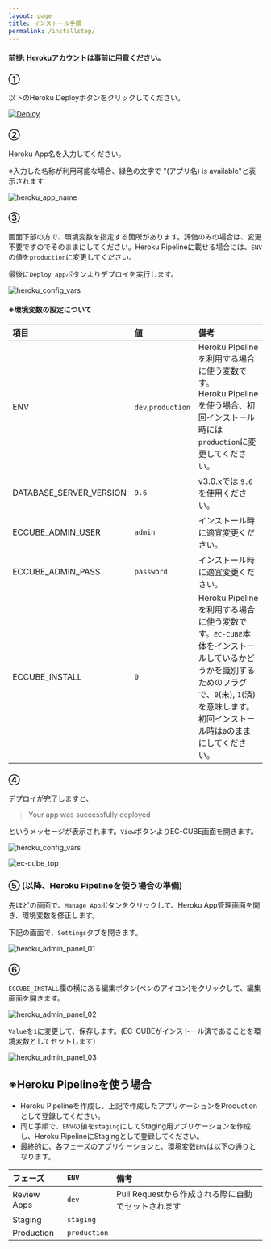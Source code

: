 ```yaml
---
layout: page
title: インストール手順
permalink: /installstep/
---
```


#### 前提: Herokuアカウントは事前に用意ください。

### ①

以下のHeroku Deployボタンをクリックしてください。

[![Deploy](https://www.herokucdn.com/deploy/button.png)](https://heroku.com/deploy?template=https://github.com/Taodrive/ec-cube-on-heroku)

### ②

Heroku App名を入力してください。

※入力した名称が利用可能な場合、緑色の文字で "(アプリ名) is available"と表示されます

![heroku_app_name]({{site.baseurl}}/assets/img/CreateNewAppHeroku_1.png)

### ③

画面下部の方で、環境変数を指定する箇所があります。評価のみの場合は、変更不要ですのでそのままにしてください。Heroku Pipelineに載せる場合には、`ENV`の値を`production`に変更してください。

最後に`Deploy app`ボタンよりデプロイを実行します。

![heroku_config_vars]({{site.baseurl}}/assets/img/CreateNewAppHeroku_2.png)

#### ※環境変数の設定について

|項目|値|備考|
|:--|:--|:--|
|ENV|`dev`,`production`|Heroku Pipelineを利用する場合に使う変数です。<br/>Heroku Pipelineを使う場合、初回インストール時には`production`に変更してください。|
|DATABASE_SERVER_VERSION|`9.6`|v3.0.xでは `9.6` を使用ください。|
|ECCUBE_ADMIN_USER|`admin`|インストール時に適宜変更ください。|
|ECCUBE_ADMIN_PASS|`password`|インストール時に適宜変更ください。|
|ECCUBE_INSTALL|`0`|Heroku Pipelineを利用する場合に使う変数です。`EC-CUBE`本体をインストールしているかどうかを識別するためのフラグで、`0`(未), `1`(済) を意味します。<br/>初回インストール時は`0`のままにしてください。|

### ④

デプロイが完了しますと、

> Your app was successfully deployed

というメッセージが表示されます。`View`ボタンよりEC-CUBE画面を開きます。

![heroku_config_vars]({{site.baseurl}}/assets/img/CreateNewAppHeroku_3.png)

![ec-cube_top]({{site.baseurl}}/assets/img/EC-CUBE_SHOP_TOP.png)

### ⑤ (以降、Heroku Pipelineを使う場合の準備)

先ほどの画面で、`Manage App`ボタンをクリックして、Heroku App管理画面を開き、環境変数を修正します。

下記の画面で、`Settings`タブを開きます。

![heroku_admin_panel_01]({{site.baseurl}}/assets/img/try-ec-cube-201x_Heroku_1.png)

### ⑥

`ECCUBE_INSTALL`欄の横にある編集ボタン(ペンのアイコン)をクリックして、編集画面を開きます。

![heroku_admin_panel_02]({{site.baseurl}}/assets/img/try-ec-cube-201x_Settings_Heroku_2.png)

`Value`を`1`に変更して、保存します。(EC-CUBEがインストール済であることを環境変数としてセットします)

![heroku_admin_panel_03]({{site.baseurl}}/assets/img/try-ec-cube-201x_Settings_Heroku_3.png)

## ※Heroku Pipelineを使う場合

* Heroku Pipelineを作成し、上記で作成したアプリケーションをProductionとして登録してください。
* 同じ手順で、`ENV`の値を`staging`にしてStaging用アプリケーションを作成し、Heroku PipelineにStagingとして登録してください。
* 最終的に、各フェーズのアプリケーションと、環境変数`ENV`は以下の通りとなります。

|フェーズ|`ENV`|備考|
|:--|:--|:--|
|Review Apps|`dev`|Pull Requestから作成される際に自動でセットされます|
|Staging|`staging`||
|Production|`production`||
